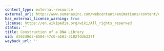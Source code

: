 ```yaml
---
content_type: external-resource
external_url: http://www.sumanasinc.com/webcontent/animations/content/dnalibrary.html
has_external_license_warning: true
license: https://en.wikipedia.org/wiki/All_rights_reserved
status: ''
title: Construction of a DNA Library
uid: d502d9d2-6504-47c0-a581-3182fdd6237f
wayback_url: ''
---
```


